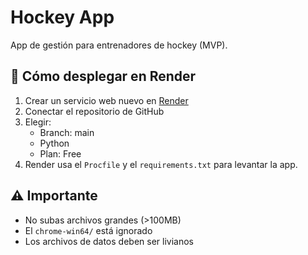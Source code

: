 # Hockey App

App de gestión para entrenadores de hockey (MVP).

## 🚀 Cómo desplegar en Render

1. Crear un servicio web nuevo en [Render](https://render.com)
2. Conectar el repositorio de GitHub
3. Elegir:
   - Branch: main
   - Python
   - Plan: Free
4. Render usa el `Procfile` y el `requirements.txt` para levantar la app.

## ⚠️ Importante

- No subas archivos grandes (>100MB)
- El `chrome-win64/` está ignorado
- Los archivos de datos deben ser livianos
